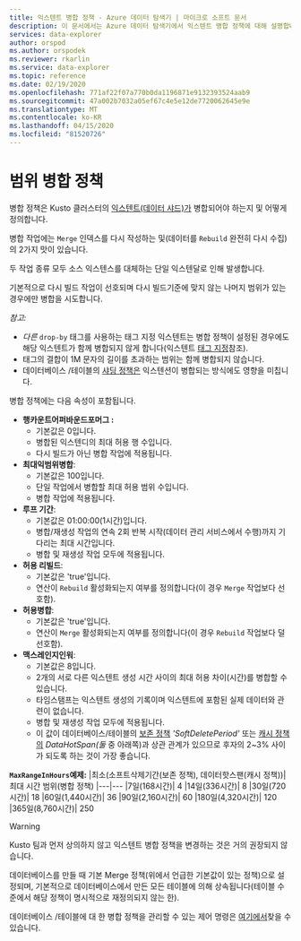 ```yaml
---
title: 익스텐트 병합 정책 - Azure 데이터 탐색기 | 마이크로 소프트 문서
description: 이 문서에서는 Azure 데이터 탐색기에서 익스텐트 병합 정책에 대해 설명합니다.
services: data-explorer
author: orspod
ms.author: orspodek
ms.reviewer: rkarlin
ms.service: data-explorer
ms.topic: reference
ms.date: 02/19/2020
ms.openlocfilehash: 771af22f07a770b0da1196871e9132393524aab9
ms.sourcegitcommit: 47a002b7032a05ef67c4e5e12de7720062645e9e
ms.translationtype: MT
ms.contentlocale: ko-KR
ms.lasthandoff: 04/15/2020
ms.locfileid: "81520726"
---
```

# <a name="extents-merge-policy"></a>범위 병합 정책
병합 정책은 Kusto 클러스터의 [익스텐트(데이터 샤드)가](../management/extents-overview.md) 병합되어야 하는지 및 어떻게 정의합니다.

병합 작업에는 `Merge` 인덱스를 다시 작성하는 및(데이터를 `Rebuild` 완전히 다시 수집)의 2가지 맛이 있습니다.

두 작업 종류 모두 소스 익스텐스를 대체하는 단일 익스텐달로 인해 발생합니다.

기본적으로 다시 빌드 작업이 선호되며 다시 빌드기준에 맞지 않는 나머지 범위가 있는 경우에만 병합을 시도합니다.  

*참고:*
- *다른* `drop-by` 태그를 사용하는 태그 지정 익스텐트는 병합 정책이 설정된 경우에도 해당 익스텐트가 함께 병합되지 않게 합니다(익스텐트 [태그 지정](../management/extents-overview.md#extent-tagging)참조).
- 태그의 결합이 1M 문자의 길이를 초과하는 범위는 함께 병합되지 않습니다.
- 데이터베이스 /테이블의 [샤딩 정책은](./shardingpolicy.md) 익스텐션이 병합되는 방식에도 영향을 미칩니다.

병합 정책에는 다음 속성이 포함됩니다.

- **행카운트어퍼바운드포머그 :**
    - 기본값은 0입니다.
    - 병합된 익스텐디의 최대 허용 행 수입니다.
    - 다시 빌드가 아닌 병합 작업에 적용됩니다.  
- **최대익범위병합**:
    - 기본값은 100입니다.
    - 단일 작업에서 병합할 최대 허용 범위 수입니다.
    - 병합 작업에 적용됩니다.
- **루프 기간**:
    - 기본값은 01:00:00(1시간)입니다.
    - 병합/재생성 작업의 연속 2회 반복 시작(데이터 관리 서비스에서 수행)까지 기다리는 최대 시간입니다.
    - 병합 및 재생성 작업 모두에 적용됩니다.
- **허용 리빌드**:
    - 기본값은 'true'입니다.
    - 연산이 `Rebuild` 활성화되는지 여부를 정의합니다(이 경우 `Merge` 작업보다 선호함).
- **허용병합**:
    - 기본값은 'true'입니다.
    - 연산이 `Merge` 활성화되는지 여부를 정의합니다(이 경우 `Rebuild` 작업보다 덜 선호함).
- **맥스레인지인워**:
    - 기본값은 8입니다.
    - 2개의 서로 다른 익스텐트 생성 시간 사이의 최대 허용 차이(시간)를 병합할 수 있습니다.
    - 타임스탬프는 익스텐트 생성의 기록이며 익스텐트에 포함된 실제 데이터와 관련이 없습니다.
    - 병합 및 재생성 작업 모두에 적용됩니다.
    - 이 값이 데이터베이스/테이블의 [보존 정책](./retentionpolicy.md) *'SoftDeletePeriod'* 또는 [캐시 정책의](./cachepolicy.md) *DataHotSpan(둘* 중 아래쪽)과 상관 관계가 있으므로 후자의 2~3% 사이가 되도록 하는 것이 가장 좋습니다.

**`MaxRangeInHours`예제:**
|최소(소프트삭제기간(보존 정책), 데이터핫스팬(캐시 정책))|최대 시간 범위(병합 정책)
|---|---
|7일(168시간)| 4
|14일(336시간)| 8
|30일(720시간)| 18
|60일(1,440시간)| 36
|90일(2,160시간)| 60
|180일(4,320시간)| 120
|365일(8,760시간)| 250

> [!WARNING]
> Kusto 팀과 먼저 상의하지 않고 익스텐트 병합 정책을 변경하는 것은 거의 권장되지 않습니다.

데이터베이스를 만들 때 기본 Merge 정책(위에서 언급한 기본값이 있는 정책)으로 설정되며, 기본적으로 데이터베이스에서 만든 모든 테이블에 의해 상속됩니다(테이블 수준에서 해당 정책이 명시적으로 재정의되지 않는 한).

데이터베이스 /테이블에 대 한 병합 정책을 관리할 수 있는 제어 명령은 [여기에서](../management/merge-policy.md)찾을 수 있습니다.